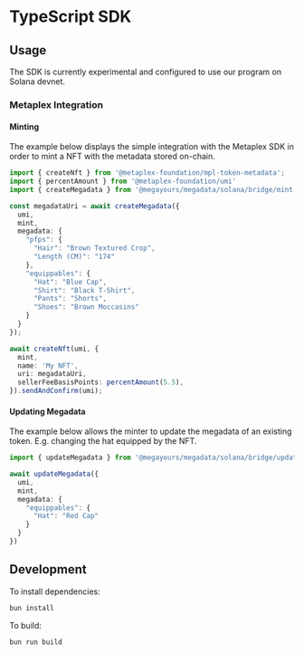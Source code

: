 # TypeScript SDK

## Usage

The SDK is currently experimental and configured to use our program on Solana devnet.

### Metaplex Integration

#### Minting

The example below displays the simple integration with the Metaplex SDK in order to mint a NFT with the metadata stored on-chain.

```ts
import { createNft } from '@metaplex-foundation/mpl-token-metadata';
import { percentAmount } from '@metaplex-foundation/umi'
import { createMegadata } from '@megayours/megadata/solana/bridge/mint';

const megadataUri = await createMegadata({
  umi,
  mint,
  megadata: {
    "pfps": {
      "Hair": "Brown Textured Crop",
      "Length (CM)": "174"
    },
    "equippables": {
      "Hat": "Blue Cap",
      "Shirt": "Black T-Shirt",
      "Pants": "Shorts",
      "Shoes": "Brown Moccasins"
    }
  }
});

await createNft(umi, {
  mint,
  name: 'My NFT',
  uri: megadataUri,
  sellerFeeBasisPoints: percentAmount(5.5),
}).sendAndConfirm(umi);
```

#### Updating Megadata

The example below allows the minter to update the megadata of an existing token. E.g. changing the hat equipped by the NFT.

```ts
import { updateMegadata } from '@megayours/megadata/solana/bridge/update';

await updateMegadata({
  umi,
  mint,
  megadata: {
    "equippables": {
      "Hat": "Red Cap"
    }
  }
})
```

## Development
To install dependencies:

```bash
bun install
```

To build:

```bash
bun run build
```
